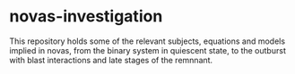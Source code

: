 # novas-investigation
This repository holds some of the relevant subjects, equations and models implied in novas, from the binary system in quiescent state, to the outburst with blast interactions and late stages of the remnnant. 
